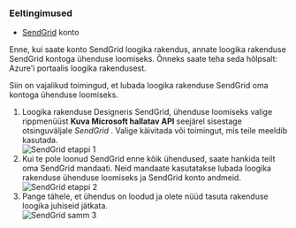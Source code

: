 ### <a name="prerequisites"></a>Eeltingimused
- [SendGrid](https://www.SendGrid.com/) konto 

Enne, kui saate konto SendGrid loogika rakendus, annate loogika rakenduse SendGrid kontoga ühenduse loomiseks. Õnneks saate teha seda hõlpsalt: Azure'i portaalis loogika rakendusest. 

Siin on vajalikud toimingud, et lubada loogika rakenduse SendGrid oma kontoga ühenduse loomiseks.

1. Loogika rakenduse Designeris SendGrid, ühenduse loomiseks valige rippmenüüst **Kuva Microsoft hallatav API** seejärel sisestage otsinguväljale *SendGrid* . Valige käivitada või toimingut, mis teile meeldib kasutada.  
  ![SendGrid etappi 1](./media/connectors-create-api-sendgrid/sendgrid-1.png)
2. Kui te pole loonud SendGrid enne kõik ühendused, saate hankida teilt oma SendGrid mandaati. Neid mandaate kasutatakse lubada loogika rakenduse ühenduse loomiseks ja SendGrid konto andmeid.  
  ![SendGrid etappi 2](./media/connectors-create-api-sendgrid/sendgrid-2.png)
3. Pange tähele, et ühendus on loodud ja olete nüüd tasuta rakenduse loogika juhiseid jätkata.  
  ![SendGrid samm 3](./media/connectors-create-api-sendgrid/sendgrid-3.png)   

